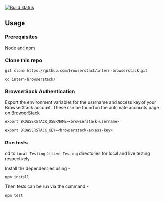 [![Build Status](https://travis-ci.org/vedharish/intern-browserstack.svg?branch=travis)](https://travis-ci.org/vedharish/intern-browserstack)

## Usage

### Prerequisites

Node and npm

### Clone this repo

`git clone https://github.com/browserstack/intern-browserstack.git`

`cd intern-browserstack/`

### BrowserSack Authentication

Export the environment variables for the username and access key of your BrowserStack account.
These can be found on the automate accounts page on [BrowserStack](https://www.browserstack.com/accounts/automate)

`export BROWSERSTACK_USERNAME=<browserstack-username>`

`export BROWSERSTACK_KEY=<browserstack-access-key>`

### Run tests

cd to `Local Testing` or `Live Testing` directories for local and live testing respectively.

Install the dependencies using -

`npm install`

Then tests can be run via the command -

`npm test`
